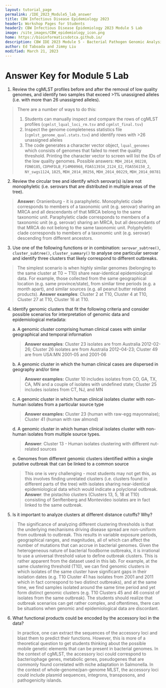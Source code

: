 ```yaml
---
layout: tutorial_page
permalink: /IDE_2023_Module5_lab_answer
title: CBW Infectious Disease Epidemiology 2023
header1: Workshop Pages for Students
header2: CBW Infectious Disease Epidemiology 2023 Module 5 Lab
image: /site_images/CBW_epidemiology_icon.png
home: https://bioinformaticsdotca.github.io/
description: CBW IDE 2023 Module 5 - Bacterial Pathogen Genomic Analysis Answer Key
author: Ed Taboada and Jimmy Liu
modified: March 21, 2023
---
```


# Answer Key for Module 5 Lab

1.  Review the cgMLST profiles before and after the removal of low quality genomes, and identify two samples that exceed \>1% unassigned alleles (i.e. with more than 26 unassigned alleles).

> There are a number of ways to do this: 
> 1) Students can manually inspect and compare the rows of cgMLST profiles (`cgmlst_lqual_loci_rm.tsv` and `cgmlst_final.tsv`) 
> 2) Inspect the genome completeness statistics file (`cgmlst_genome_qual.stats.tsv`) and identify rows with >26 unassigned alleles 
> 3) The code generates a character vector object, `lqual_genomes` which consists of genomes that failed to meet the quality threshold. Printing the character vector to screen will list the IDs of the low quality genomes. Possible answers: `MDH_2014_00220`, `FDN0185`, `CDPHFDLB_F14M00968`, `FDA513934_2124_E2`, `FDA556150_2`, `NY_swgs1124`, `1825`, `MDH_2014_00256`, `MDH_2014_00229`, `MDH_2014_00781`

2.  Review the circular tree and identify which serovar(s) is/are not monophyletic (i.e. serovars that are distributed in multiple areas of the tree).

>**Answer:** Oranienburg - it is paraphyletic. Monophyletic clade corresponds to members of a taxonomic unit (e.g. serovar) sharing an MRCA and all descendants of that MRCA belong to the same taxonomic unit. Paraphyletic clade corresponds to members of a taxonomic unit (e.g. serovar) sharing an MRCA, but all descendants of that MRCA do not belong to the same taxonomic unit. Polyphyletic clade corresponds to members of a taxonomic unit (e.g. serovar) descending from different ancestors.

3.  Use one of the following functions or in combination: `serovar_subtree()`, `cluster_subtree()`, `cluster_summary()` to analyse one particular serovar and identify three clusters that likely correspond to different outbreaks.

>The simplest scenario is when highly similar genomes (belonging to the same cluster at T0 ~ T10) share near-identical epidemiological data. For example, those collected from the same geographical location (e.g. same province/state), from simliar time periods (e.g. a month apart), and similar sources (e.g. all peanut butter related products). **Answer examples**: Cluster 2 at T10, Cluster 4 at T10, Cluster 27 at T10, Cluster 16 at T10.

4.  Identify genomic clusters that fit the following criteria and consider possible scenarios for interpretation of genomic data and epidemiological metadata:

    a.  A genomic cluster comprising human clinical cases with similar geographical and temporal information

    >**Answer examples**: Cluster 23 isolates are from Australia 2012-02-26; Cluster 26 isolates are from Australia 2012–04-23; Cluster 49 are from USA:MN 2001-05 and 2001-06

    b.  A genomic cluster in which the human clinical cases are dispersed in geography and/or time

    >**Answer examples:** Cluster 10 includes isolates from CO, GA, TX, CA, MN and a couple of isolates with undefined state; Cluster 25 includes isolates from CT, NJ, and MN

    c.  A genomic cluster in which human clinical isolates cluster with non-human isolates from a particular source type

    >**Answer examples:** Cluster 23 (human with raw-egg mayonnaise); Cluster 41 (human with raw almond)

    d.  A genomic cluster in which human clinical isolates cluster with non-human isolates from multiple source types.

    >**Answer**: Cluster 13 - Human isolates clustering with different nut-related sources

    e.  Genomes from different genomic clusters identified within a single putative outbreak that can be linked to a common source

    >This one is very challenging - most students may not get this, as this involves finding unrelated clusters (i.e. clusters found in different parts of the tree) with isolates sharing near-identical epidemiological data which would indicate a polyclonal outbreak. **Answer**: the pistachio clusters (Clusters 13, 5, 18 at T10) consisting of Senftenberg and Montevideo isolates are in fact linked to the same outbreak.

5.  Is it important to analyze clusters at different distance cutoffs? Why?

> The significance of analyzing different clustering thresholds is that the underlying mechanisms driving disease spread are non-uniform from outbreak to outbreak. This results in variable exposure periods, geographical ranges, and magnitudes, all of which can affect the number of mutations that can accrue in bacterial genomes. Given the heterogeneous nature of bacterial foodborne outbreaks, it is irrational to use a universal threshold value to define outbreak clusters. This is rather apparent from the dataset used in this lab. For example, at the same clustering threshold (T10), we can find genomic clusters in which isolates of the same cluster have significant gaps in their isolation dates (e.g. T10 Cluster 41 has isolates from 2001 and 2011 which in fact correspond to two distinct outbreaks), and at the same time, we find samples isolated around the same time period and yet form distinct genomic clusters (e.g. T10 Clusters 45 and 46 consist of isolates from the same outbreak). The students should realize that outbreak scenarios can get rather complex, and oftentimes, there can be situations when genomic and epidemiological data are discordant.

6.  What functional products could be encoded by the accessory loci in the data?

>In practice, one can extract the sequences of the accessory loci and blast them to predict their functions. However, this is more of a theoretical question to get students thinking about the possible mobile genetic elements that can be present in bacterial genomes. In the context of cgMLST, the accessory loci could correspond to bacteriophage genes, metabolic genes, pseudogenes that are commonly found correlated with niche adaptation in Salmonella. In the context of whole-genome/pan-genome MLST, the accessory loci could include plasmid sequences, integrons, transposons, and pathogenicity islands.
